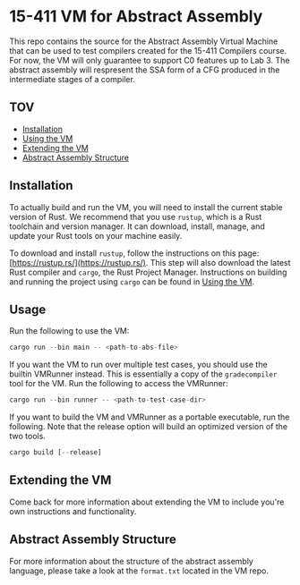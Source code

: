 # 15-411 VM for Abstract Assembly

This repo contains the source for the Abstract Assembly Virtual
Machine that can be used to test compilers created for the 15-411
Compilers course. For now, the VM will only guarantee to support C0
features up to Lab 3. The abstract assembly will respresent the SSA
form of a CFG produced in the intermediate stages of a compiler.


## TOV

- [Installation](#installation)
- [Using the VM](#usage)
- [Extending the VM](#extending-the-vm)
- [Abstract Assembly Structure](#abstract-assembly-structure)

## Installation
To actually build and run the VM, you will need to install the current stable version of Rust. We recommend that you use `rustup`, which is a Rust toolchain and version manager. It can download, install, manage, and update your Rust tools on your machine easily.

To download and install `rustup`, follow the instructions on this page: [https://rustup.rs/](https://rustup.rs/). This step will also download the latest Rust compiler and `cargo`, the Rust Project Manager. Instructions on building and running the project using `cargo` can be found in [Using the VM](#usage).


## Usage
Run the following to use the VM:
```rust
cargo run --bin main -- <path-to-abs-file>
```

If you want the VM to run over multiple test cases, you should use the builtin VMRunner instead. This is essentially a copy of the `gradecompiler` tool for the VM. Run the following to access the VMRunner:
```rust
cargo run --bin runner -- <path-to-test-case-dir>
```

If you want to build the VM and VMRunner as a portable executable, run the following. Note that the release option will build an optimized version of the two tools.
```rust
cargo build [--release]
```


## Extending the VM
Come back for more information about extending the VM to include you're own instructions and functionality.

## Abstract Assembly Structure
For more information about the structure of the abstract assembly language, please take a look at the `format.txt` located in the VM repo.
